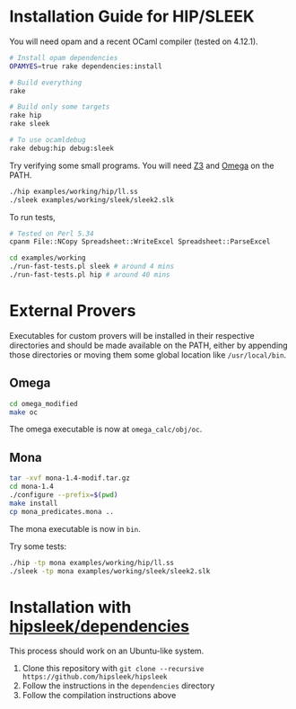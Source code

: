 
# Installation Guide for HIP/SLEEK

You will need opam and a recent OCaml compiler (tested on 4.12.1).

```sh
# Install opam dependencies
OPAMYES=true rake dependencies:install

# Build everything
rake

# Build only some targets
rake hip
rake sleek

# To use ocamldebug
rake debug:hip debug:sleek
```

Try verifying some small programs.
You will need [Z3](https://github.com/Z3Prover/z3/wiki#platforms) and [Omega](#omega) on the PATH.

```sh
./hip examples/working/hip/ll.ss
./sleek examples/working/sleek/sleek2.slk
```

To run tests,

```sh
# Tested on Perl 5.34
cpanm File::NCopy Spreadsheet::WriteExcel Spreadsheet::ParseExcel

cd examples/working
./run-fast-tests.pl sleek # around 4 mins
./run-fast-tests.pl hip # around 40 mins
```

# External Provers

Executables for custom provers will be installed in their respective directories and should be made available on the PATH, either by appending those directories or moving them some global location like `/usr/local/bin`.

## Omega

```sh
cd omega_modified
make oc
```

The omega executable is now at `omega_calc/obj/oc`.

## Mona

```sh
tar -xvf mona-1.4-modif.tar.gz
cd mona-1.4
./configure --prefix=$(pwd)
make install
cp mona_predicates.mona ..
```

The mona executable is now in `bin`.

Try some tests:

```sh
./hip -tp mona examples/working/hip/ll.ss
./sleek -tp mona examples/working/sleek/sleek2.slk
```

# Installation with [hipsleek/dependencies](https://github.com/hipsleek/dependencies)

This process should work on an Ubuntu-like system.

1. Clone this repository with `git clone --recursive https://github.com/hipsleek/hipsleek`
1. Follow the instructions in the `dependencies` directory
1. Follow the compilation instructions above
